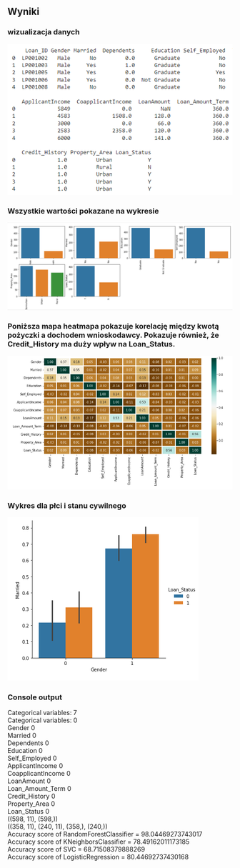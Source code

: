 ## Wyniki

### wizualizacja danych
![img.png](img.png)

### Wszystkie wartości pokazane na wykresie
![img_1.png](img_1.png)

### Poniższa mapa heatmapa pokazuje korelację między kwotą pożyczki a dochodem wnioskodawcy. Pokazuje również, że Credit_History ma duży wpływ na Loan_Status.
![img_2.png](img_2.png)

### Wykres dla płci i stanu cywilnego
![img_3.png](img_3.png)


### Console output
Categorical variables: 7\
Categorical variables: 0\
Gender               0\
Married              0\
Dependents           0\
Education            0\
Self_Employed        0\
ApplicantIncome      0\
CoapplicantIncome    0\
LoanAmount           0\
Loan_Amount_Term     0\
Credit_History       0\
Property_Area        0\
Loan_Status          0\
((598, 11), (598,))\
((358, 11), (240, 11), (358,), (240,))\
Accuracy score of  RandomForestClassifier = 98.04469273743017\
Accuracy score of  KNeighborsClassifier = 78.49162011173185\
Accuracy score of  SVC = 68.71508379888269\
Accuracy score of  LogisticRegression = 80.44692737430168